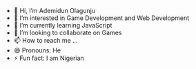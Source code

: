 - 👋 Hi, I’m Ademidun Olagunju
- 👀 I’m interested in Game Development and Web Development
- 🌱 I’m currently learning JavaScript
- 💞️ I’m looking to collaborate on Games
- 📫 How to reach me ...
- 😄 Pronouns: He
- ⚡ Fun fact: I am Nigerian

<!---
Codelearner123456/Codelearner123456 is a ✨ special ✨ repository because its `README.md` (this file) appears on your GitHub profile.
You can click the Preview link to take a look at your changes.
--->
